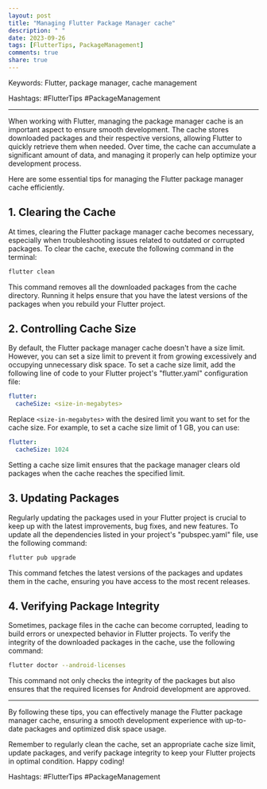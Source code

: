 ```yaml
---
layout: post
title: "Managing Flutter Package Manager cache"
description: " "
date: 2023-09-26
tags: [FlutterTips, PackageManagement]
comments: true
share: true
---
```


Keywords: Flutter, package manager, cache management

Hashtags: #FlutterTips #PackageManagement

---

When working with Flutter, managing the package manager cache is an important aspect to ensure smooth development. The cache stores downloaded packages and their respective versions, allowing Flutter to quickly retrieve them when needed. Over time, the cache can accumulate a significant amount of data, and managing it properly can help optimize your development process.

Here are some essential tips for managing the Flutter package manager cache efficiently.

## 1. Clearing the Cache

At times, clearing the Flutter package manager cache becomes necessary, especially when troubleshooting issues related to outdated or corrupted packages. To clear the cache, execute the following command in the terminal:

```bash
flutter clean
```

This command removes all the downloaded packages from the cache directory. Running it helps ensure that you have the latest versions of the packages when you rebuild your Flutter project.

## 2. Controlling Cache Size

By default, the Flutter package manager cache doesn't have a size limit. However, you can set a size limit to prevent it from growing excessively and occupying unnecessary disk space. To set a cache size limit, add the following line of code to your Flutter project's "flutter.yaml" configuration file:

```yaml
flutter:
  cacheSize: <size-in-megabytes>
```

Replace `<size-in-megabytes>` with the desired limit you want to set for the cache size. For example, to set a cache size limit of 1 GB, you can use:

```yaml
flutter:
  cacheSize: 1024
```

Setting a cache size limit ensures that the package manager clears old packages when the cache reaches the specified limit.

## 3. Updating Packages

Regularly updating the packages used in your Flutter project is crucial to keep up with the latest improvements, bug fixes, and new features. To update all the dependencies listed in your project's "pubspec.yaml" file, use the following command:

```bash
flutter pub upgrade
```

This command fetches the latest versions of the packages and updates them in the cache, ensuring you have access to the most recent releases.

## 4. Verifying Package Integrity

Sometimes, package files in the cache can become corrupted, leading to build errors or unexpected behavior in Flutter projects. To verify the integrity of the downloaded packages in the cache, use the following command:

```bash
flutter doctor --android-licenses
```

This command not only checks the integrity of the packages but also ensures that the required licenses for Android development are approved.

---

By following these tips, you can effectively manage the Flutter package manager cache, ensuring a smooth development experience with up-to-date packages and optimized disk space usage.

Remember to regularly clean the cache, set an appropriate cache size limit, update packages, and verify package integrity to keep your Flutter projects in optimal condition. Happy coding!

Hashtags: #FlutterTips #PackageManagement